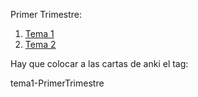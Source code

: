 Primer Trimestre:

1. [Tema 1](Tema%201.md)
1. [Tema 2](Tema%202.md)

Hay que colocar a las cartas de anki el tag:

tema1-PrimerTrimestre
